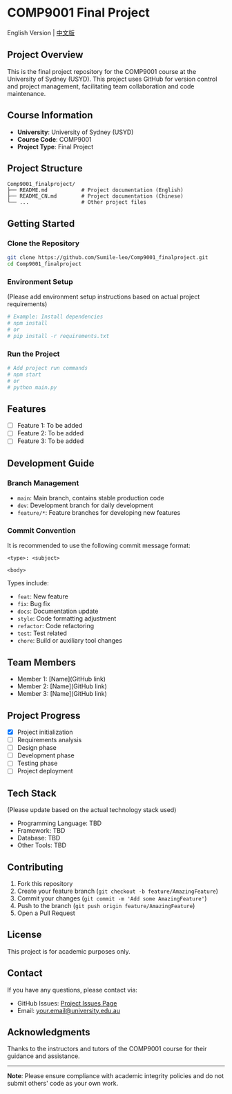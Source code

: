 # COMP9001 Final Project

English Version | [中文版](./README_CN.md)

## Project Overview

This is the final project repository for the COMP9001 course at the University of Sydney (USYD). This project uses GitHub for version control and project management, facilitating team collaboration and code maintenance.

## Course Information

- **University**: University of Sydney (USYD)
- **Course Code**: COMP9001
- **Project Type**: Final Project

## Project Structure

```
Comp9001_finalproject/
├── README.md           # Project documentation (English)
├── README_CN.md        # Project documentation (Chinese)
└── ...                 # Other project files
```

## Getting Started

### Clone the Repository

```bash
git clone https://github.com/Sumile-leo/Comp9001_finalproject.git
cd Comp9001_finalproject
```

### Environment Setup

(Please add environment setup instructions based on actual project requirements)

```bash
# Example: Install dependencies
# npm install
# or
# pip install -r requirements.txt
```

### Run the Project

```bash
# Add project run commands
# npm start
# or
# python main.py
```

## Features

- [ ] Feature 1: To be added
- [ ] Feature 2: To be added
- [ ] Feature 3: To be added

## Development Guide

### Branch Management

- `main`: Main branch, contains stable production code
- `dev`: Development branch for daily development
- `feature/*`: Feature branches for developing new features

### Commit Convention

It is recommended to use the following commit message format:

```
<type>: <subject>

<body>
```

Types include:
- `feat`: New feature
- `fix`: Bug fix
- `docs`: Documentation update
- `style`: Code formatting adjustment
- `refactor`: Code refactoring
- `test`: Test related
- `chore`: Build or auxiliary tool changes

## Team Members

- Member 1: [Name](GitHub link)
- Member 2: [Name](GitHub link)
- Member 3: [Name](GitHub link)

## Project Progress

- [x] Project initialization
- [ ] Requirements analysis
- [ ] Design phase
- [ ] Development phase
- [ ] Testing phase
- [ ] Project deployment

## Tech Stack

(Please update based on the actual technology stack used)

- Programming Language: TBD
- Framework: TBD
- Database: TBD
- Other Tools: TBD

## Contributing

1. Fork this repository
2. Create your feature branch (`git checkout -b feature/AmazingFeature`)
3. Commit your changes (`git commit -m 'Add some AmazingFeature'`)
4. Push to the branch (`git push origin feature/AmazingFeature`)
5. Open a Pull Request

## License

This project is for academic purposes only.

## Contact

If you have any questions, please contact via:

- GitHub Issues: [Project Issues Page](https://github.com/Sumile-leo/Comp9001_finalproject/issues)
- Email: your.email@university.edu.au

## Acknowledgments

Thanks to the instructors and tutors of the COMP9001 course for their guidance and assistance.

---

**Note**: Please ensure compliance with academic integrity policies and do not submit others' code as your own work.
